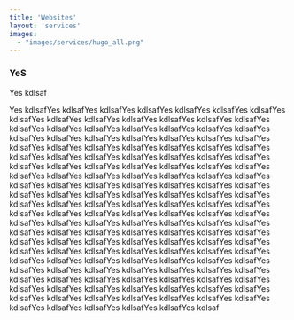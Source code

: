 ```yaml
---
title: 'Websites'
layout: 'services'
images: 
  - "images/services/hugo_all.png"
---
```


### YeS
Yes kdlsaf

Yes kdlsafYes kdlsafYes kdlsafYes kdlsafYes kdlsafYes kdlsafYes kdlsafYes kdlsafYes kdlsafYes kdlsafYes kdlsafYes kdlsafYes kdlsafYes kdlsafYes kdlsafYes kdlsafYes kdlsafYes kdlsafYes kdlsafYes kdlsafYes kdlsafYes kdlsafYes kdlsafYes kdlsafYes kdlsafYes kdlsafYes kdlsafYes kdlsafYes kdlsafYes kdlsafYes kdlsafYes kdlsafYes kdlsafYes kdlsafYes kdlsafYes kdlsafYes kdlsafYes kdlsafYes kdlsafYes kdlsafYes kdlsafYes kdlsafYes kdlsafYes kdlsafYes kdlsafYes kdlsafYes kdlsafYes kdlsafYes kdlsafYes kdlsafYes kdlsafYes kdlsafYes kdlsafYes kdlsafYes kdlsafYes kdlsafYes kdlsafYes kdlsafYes kdlsafYes kdlsafYes kdlsafYes kdlsafYes kdlsafYes kdlsafYes kdlsafYes kdlsafYes kdlsafYes kdlsafYes kdlsafYes kdlsafYes kdlsafYes kdlsafYes kdlsafYes kdlsafYes kdlsafYes kdlsafYes kdlsafYes kdlsafYes kdlsafYes kdlsafYes kdlsafYes kdlsafYes kdlsafYes kdlsafYes kdlsafYes kdlsafYes kdlsafYes kdlsafYes kdlsafYes kdlsafYes kdlsafYes kdlsafYes kdlsafYes kdlsafYes kdlsafYes kdlsafYes kdlsafYes kdlsafYes kdlsafYes kdlsafYes kdlsafYes kdlsafYes kdlsafYes kdlsafYes kdlsafYes kdlsafYes kdlsafYes kdlsafYes kdlsafYes kdlsafYes kdlsafYes kdlsafYes kdlsafYes kdlsafYes kdlsafYes kdlsafYes kdlsafYes kdlsafYes kdlsafYes kdlsafYes kdlsafYes kdlsafYes kdlsafYes kdlsafYes kdlsafYes kdlsafYes kdlsafYes kdlsafYes kdlsafYes kdlsafYes kdlsafYes kdlsafYes kdlsafYes kdlsafYes kdlsafYes kdlsafYes kdlsafYes kdlsafYes kdlsafYes kdlsafYes kdlsafYes kdlsafYes kdlsafYes kdlsafYes kdlsafYes kdlsafYes kdlsafYes kdlsafYes kdlsafYes kdlsafYes kdlsafYes kdlsafYes kdlsaf